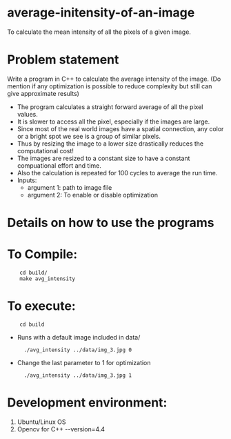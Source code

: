 # average-initensity-of-an-image
To calculate the mean intensity of all the pixels of a given image.

# Problem statement
Write a program in C++ to calculate the average intensity of the image. (Do mention if any optimization is possible to reduce complexity but still can give approximate results)

- The program calculates a straight forward average of all the pixel values.
- It is slower to access all the pixel, especially if the images are large.
- Since most of the real world images have a spatial connection, any color or a bright spot we see is a group of similar pixels.
- Thus by resizing the image to a lower size drastically reduces the computational cost!
- The images are resized to a constant size to have a constant compuational effort and time.
- Also the calculation is repeated for 100 cycles to average the run time.
- Inputs:
  - argument 1: path to image file
  - argument 2: To enable or disable optimization

# Details on how to use the programs
# To Compile:
        cd build/
        make avg_intensity

# To execute:
        cd build
        
- Runs with a default image included in data\/

        ./avg_intensity ../data/img_3.jpg 0
        
- Change the last parameter to 1 for optimization

        ./avg_intensity ../data/img_3.jpg 1

# Development environment:
1. Ubuntu/Linux OS
2. Opencv for C++ --version=4.4
